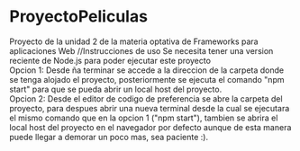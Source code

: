 # ProyectoPeliculas
Proyecto de la unidad 2 de la materia optativa de Frameworks para aplicaciones Web 
//Instrucciones de uso  Se necesita tener una version reciente de Node.js para poder ejecutar este proyecto  
Opcion 1:  Desde ña terminar se accede a la direccion de la carpeta donde se tenga alojado el proyecto, posteriormente se 
ejecuta el comando "npm start" para que se pueda abrir un local host del proyecto.  
Opcion 2:  Desde el editor de codigo de preferencia
se abre la carpeta del proyecto, para despues abrir una nueva terminal desde la cual se ejecutara el mismo comando que en la
opcion 1 ("npm start"), tambien se abrira el local host del proyecto en el navegador por defecto aunque de esta manera puede llegar 
a demorar un poco mas, sea paciente :).
